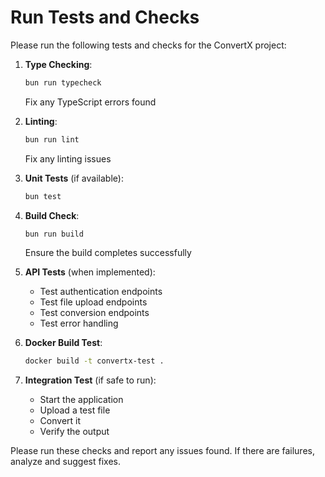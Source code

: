 # Run Tests and Checks

Please run the following tests and checks for the ConvertX project:

1. **Type Checking**:
   ```bash
   bun run typecheck
   ```
   Fix any TypeScript errors found

2. **Linting**:
   ```bash
   bun run lint
   ```
   Fix any linting issues

3. **Unit Tests** (if available):
   ```bash
   bun test
   ```

4. **Build Check**:
   ```bash
   bun run build
   ```
   Ensure the build completes successfully

5. **API Tests** (when implemented):
   - Test authentication endpoints
   - Test file upload endpoints
   - Test conversion endpoints
   - Test error handling

6. **Docker Build Test**:
   ```bash
   docker build -t convertx-test .
   ```

7. **Integration Test** (if safe to run):
   - Start the application
   - Upload a test file
   - Convert it
   - Verify the output

Please run these checks and report any issues found. If there are failures, analyze and suggest fixes.